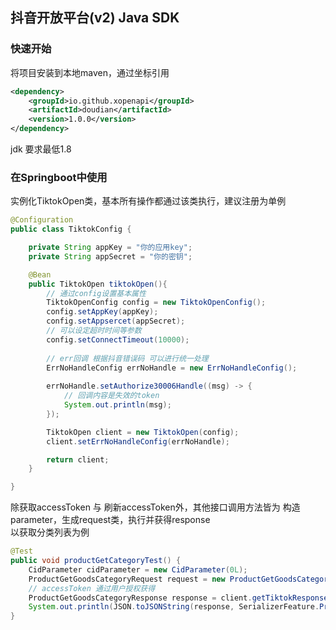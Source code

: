 ## 抖音开放平台(v2) Java SDK
### 快速开始

将项目安装到本地maven，通过坐标引用
```xml
<dependency>
    <groupId>io.github.xopenapi</groupId>
    <artifactId>doudian</artifactId>
    <version>1.0.0</version>
</dependency>
```

jdk 要求最低1.8 

### 在Springboot中使用
实例化TiktokOpen类，基本所有操作都通过该类执行，建议注册为单例
```java
@Configuration
public class TiktokConfig {

    private String appKey = "你的应用key";
    private String appSecret = "你的密钥";

    @Bean
    public TiktokOpen tiktokOpen(){
        // 通过config设置基本属性
        TiktokOpenConfig config = new TiktokOpenConfig();
        config.setAppKey(appKey);
        config.setAppsercet(appSecret);
        // 可以设定超时时间等参数
        config.setConnectTimeout(10000);
        
        // err回调 根据抖音错误码 可以进行统一处理
        ErrNoHandleConfig errNoHandle = new ErrNoHandleConfig();
        
        errNoHandle.setAuthorize30006Handle((msg) -> {
            // 回调内容是失效的token
            System.out.println(msg);
        });

        TiktokOpen client = new TiktokOpen(config);
        client.setErrNoHandleConfig(errNoHandle);

        return client;
    }

}
```
除获取accessToken 与 刷新accessToken外，其他接口调用方法皆为 构造parameter，生成request类，执行并获得response  
以获取分类列表为例
```java
@Test
public void productGetCategoryTest() {
    CidParameter cidParameter = new CidParameter(0L);
    ProductGetGoodsCategoryRequest request = new ProductGetGoodsCategoryRequest(cidParameter);
    // accessToken 通过用户授权获得
    ProductGetGoodsCategoryResponse response = client.getTiktokResponse(request, accessToken);
    System.out.println(JSON.toJSONString(response, SerializerFeature.PrettyFormat));
}
```

